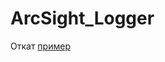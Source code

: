 # ArcSight_Logger

Откат 
 [пример](https://github.com/IvanLopatin/ArcSight_Logger/blob/master/roll_back_update_Logger/ "Восстановление , Откат ArcSight Logger ")
